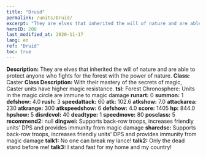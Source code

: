```yaml
---
title: "Druid"
permalink: /units/Druid/
excerpt: "They are elves that inherited the will of nature and are able to protect anyone who fights for the forest with the power of nature."
heroID: 208
last_modified_at: 2020-11-17
lang: en
ref: "Druid"
toc: true
---
```

 **Description:** They are elves that inherited the will of nature and are able to protect anyone who fights for the forest with the power of nature.
 **Class:** Caster
 **Class Description:** With their mastery of the secrets of magic, Caster units have higher magic resistance.
 **tsl:** Forest Chronosphere: Units in the magic circle are immune to magic damage
 **runart:** 0
 **summon:** 1
 **defshow:** 4.0
 **rush:** 3
 **speedattack:** 60
 **atk:** 102.6
 **atkshow:** 7.0
 **attackarea:** 230
 **atkrange:** 300
 **atkspeedshow:** 6
 **defshow:** 4.0
 **score:** 1405
 **hp:** 844.0
 **hpshow:** 5
 **disrdcvol:** 40
 **deadtype:** 1
 **speedmove:** 80
 **posclass:** 5
 **recommend2:** null
 **dingwei:** Supports back-row troops, increases friendly units' DPS and provides immunity from magic damage
 **sharedsc:** Supports back-row troops, increases friendly units' DPS and provides immunity from magic damage
 **talk1:** No one can break my lance!
 **talk2:** Only the dead stand before me!
 **talk3:** I stand fast for my home and my country!
